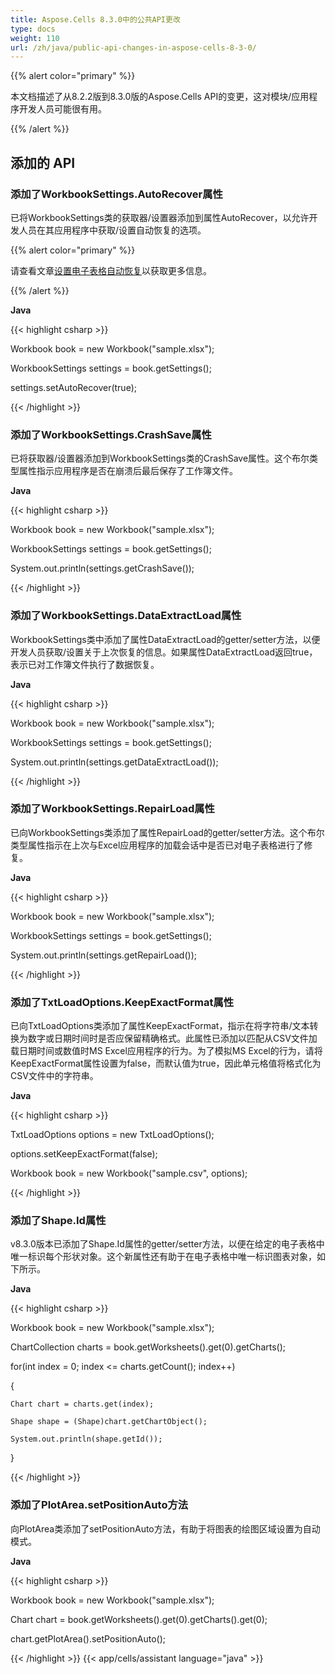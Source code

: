 ```yaml
---
title: Aspose.Cells 8.3.0中的公共API更改
type: docs
weight: 110
url: /zh/java/public-api-changes-in-aspose-cells-8-3-0/
---
```


{{% alert color="primary" %}} 

本文档描述了从8.2.2版到8.3.0版的Aspose.Cells API的变更，这对模块/应用程序开发人员可能很有用。

{{% /alert %}} 
## **添加的 API**
### **添加了WorkbookSettings.AutoRecover属性**
已将WorkbookSettings类的获取器/设置器添加到属性AutoRecover，以允许开发人员在其应用程序中获取/设置自动恢复的选项。 

{{% alert color="primary" %}} 

请查看文章[设置电子表格自动恢复](http://aspose.com/docs/display/cellsjava/How+to+set+AutoRecover+property+of+Workbook)以获取更多信息。

{{% /alert %}} 

**Java**

{{< highlight csharp >}}

 Workbook book = new Workbook("sample.xlsx");

WorkbookSettings settings = book.getSettings();

settings.setAutoRecover(true);

{{< /highlight >}}

### **添加了WorkbookSettings.CrashSave属性**
已将获取器/设置器添加到WorkbookSettings类的CrashSave属性。这个布尔类型属性指示应用程序是否在崩溃后最后保存了工作簿文件。

**Java**

{{< highlight csharp >}}

 Workbook book = new Workbook("sample.xlsx");

WorkbookSettings settings = book.getSettings();

System.out.println(settings.getCrashSave());

{{< /highlight >}}

### **添加了WorkbookSettings.DataExtractLoad属性**
WorkbookSettings类中添加了属性DataExtractLoad的getter/setter方法，以便开发人员获取/设置关于上次恢复的信息。如果属性DataExtractLoad返回true，表示已对工作簿文件执行了数据恢复。

**Java**

{{< highlight csharp >}}

 Workbook book = new Workbook("sample.xlsx");

WorkbookSettings settings = book.getSettings();

System.out.println(settings.getDataExtractLoad());

{{< /highlight >}}

### **添加了WorkbookSettings.RepairLoad属性**
已向WorkbookSettings类添加了属性RepairLoad的getter/setter方法。这个布尔类型属性指示在上次与Excel应用程序的加载会话中是否已对电子表格进行了修复。

**Java**

{{< highlight csharp >}}

 Workbook book = new Workbook("sample.xlsx");

WorkbookSettings settings = book.getSettings();

System.out.println(settings.getRepairLoad());

{{< /highlight >}}

### **添加了TxtLoadOptions.KeepExactFormat属性**
已向TxtLoadOptions类添加了属性KeepExactFormat，指示在将字符串/文本转换为数字或日期时间时是否应保留精确格式。此属性已添加以匹配从CSV文件加载日期时间或数值时MS Excel应用程序的行为。为了模拟MS Excel的行为，请将KeepExactFormat属性设置为false，而默认值为true，因此单元格值将格式化为CSV文件中的字符串。

**Java**

{{< highlight csharp >}}

 TxtLoadOptions options = new TxtLoadOptions();

options.setKeepExactFormat(false);

Workbook book = new Workbook("sample.csv", options);

{{< /highlight >}}

### **添加了Shape.Id属性**
v8.3.0版本已添加了Shape.Id属性的getter/setter方法，以便在给定的电子表格中唯一标识每个形状对象。这个新属性还有助于在电子表格中唯一标识图表对象，如下所示。

**Java**

{{< highlight csharp >}}

 Workbook book = new Workbook("sample.xlsx");

ChartCollection charts = book.getWorksheets().get(0).getCharts();

for(int index = 0; index <= charts.getCount(); index++)

{

    Chart chart = charts.get(index);

    Shape shape = (Shape)chart.getChartObject();

    System.out.println(shape.getId());

}

{{< /highlight >}}

### **添加了PlotArea.setPositionAuto方法**
向PlotArea类添加了setPositionAuto方法，有助于将图表的绘图区域设置为自动模式。

**Java**

{{< highlight csharp >}}

 Workbook book = new Workbook("sample.xlsx");

Chart chart = book.getWorksheets().get(0).getCharts().get(0);

chart.getPlotArea().setPositionAuto();

{{< /highlight >}}
{{< app/cells/assistant language="java" >}}
